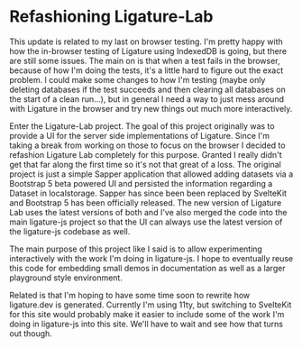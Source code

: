 # Refashioning Ligature-Lab

This update is related to my last on browser testing.
I'm pretty happy with how the in-browser testing of Ligature using IndexedDB is going,
but there are still some issues.
The main on is that when a test fails in the browser, because of how I'm doing the tests,
it's a little hard to figure out the exact problem.
I could make some changes to how I'm testing
(maybe only deleting databases if the test succeeds and then clearing all databases on the start of a clean run...),
but in general I need a way to just mess around with Ligature in the browser and try new things out much more interactively.

Enter the Ligature-Lab project.
The goal of this project originally was to provide a UI for the server side implementations of Ligature.
Since I'm taking a break from working on those to focus on the browser I decided to refashion Ligature Lab completely for this purpose.
Granted I really didn't get that far along the first time so it's not that great of a loss.
The original project is just a simple Sapper application that allowed adding datasets via a Bootstrap 5 beta powered UI
and persisted the information regarding a Dataset in localstorage.
Sapper has since been been replaced by SvelteKit and Bootstrap 5 has been officially released.
The new version of Ligature Lab uses the latest versions of both and I've also merged the code into the main ligature-js project
so that the UI can always use the latest version of the ligature-js codebase as well.

The main purpose of this project like I said is to allow experimenting interactively with the work I'm doing in ligature-js.
I hope to eventually reuse this code for embedding small demos in documentation as well as a larger playground style environment.

Related is that I'm hoping to have some time soon to rewrite how ligature.dev is generated.
Currently I'm using 11ty, but switching to SvelteKit for this site would probably make it easier to include
some of the work I'm doing in ligature-js into this site.
We'll have to wait and see how that turns out though.
